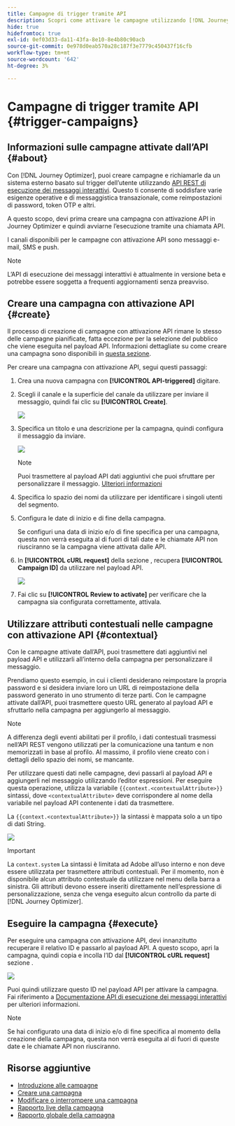 ```yaml
---
title: Campagne di trigger tramite API
description: Scopri come attivare le campagne utilizzando [!DNL Journey Optimizer] API
hide: true
hidefromtoc: true
exl-id: 0ef03d33-da11-43fa-8e10-8e4b80c90acb
source-git-commit: 0e978d0eab570a28c187f3e7779c450437f16cfb
workflow-type: tm+mt
source-wordcount: '642'
ht-degree: 3%

---
```


# Campagne di trigger tramite API {#trigger-campaigns}

## Informazioni sulle campagne attivate dall’API {#about}

Con [!DNL Journey Optimizer], puoi creare campagne e richiamarle da un sistema esterno basato sul trigger dell’utente utilizzando [API REST di esecuzione dei messaggi interattivi](https://developer.adobe.com/journey-optimizer-apis/references/messaging/#tag/execution). Questo ti consente di soddisfare varie esigenze operative e di messaggistica transazionale, come reimpostazioni di password, token OTP e altri.

A questo scopo, devi prima creare una campagna con attivazione API in Journey Optimizer e quindi avviarne l’esecuzione tramite una chiamata API.

I canali disponibili per le campagne con attivazione API sono messaggi e-mail, SMS e push.

>[!NOTE]
>
>L’API di esecuzione dei messaggi interattivi è attualmente in versione beta e potrebbe essere soggetta a frequenti aggiornamenti senza preavviso.

## Creare una campagna con attivazione API {#create}

Il processo di creazione di campagne con attivazione API rimane lo stesso delle campagne pianificate, fatta eccezione per la selezione del pubblico che viene eseguita nel payload API. Informazioni dettagliate su come creare una campagna sono disponibili in [questa sezione](create-campaign.md).

Per creare una campagna con attivazione API, segui questi passaggi:

1. Crea una nuova campagna con **[!UICONTROL API-triggered]** digitare.

1. Scegli il canale e la superficie del canale da utilizzare per inviare il messaggio, quindi fai clic su **[!UICONTROL Create]**.

   ![](assets/api-triggered-type.png)

1. Specifica un titolo e una descrizione per la campagna, quindi configura il messaggio da inviare.

   ![](assets/api-triggered-properties.png)

   >[!NOTE]
   >
   >Puoi trasmettere al payload API dati aggiuntivi che puoi sfruttare per personalizzare il messaggio. [Ulteriori informazioni](#contextual)

1. Specifica lo spazio dei nomi da utilizzare per identificare i singoli utenti del segmento.

1. Configura le date di inizio e di fine della campagna.

   Se configuri una data di inizio e/o di fine specifica per una campagna, questa non verrà eseguita al di fuori di tali date e le chiamate API non riusciranno se la campagna viene attivata dalle API.

1. In **[!UICONTROL cURL request]** della sezione , recupera **[!UICONTROL Campaign ID]** da utilizzare nel payload API.

   ![](assets/api-triggered-curl.png)

1. Fai clic su **[!UICONTROL Review to activate]** per verificare che la campagna sia configurata correttamente, attivala.

## Utilizzare attributi contestuali nelle campagne con attivazione API {#contextual}

Con le campagne attivate dall’API, puoi trasmettere dati aggiuntivi nel payload API e utilizzarli all’interno della campagna per personalizzare il messaggio.

Prendiamo questo esempio, in cui i clienti desiderano reimpostare la propria password e si desidera inviare loro un URL di reimpostazione della password generato in uno strumento di terze parti. Con le campagne attivate dall’API, puoi trasmettere questo URL generato al payload API e sfruttarlo nella campagna per aggiungerlo al messaggio.

>[!NOTE]
>
>A differenza degli eventi abilitati per il profilo, i dati contestuali trasmessi nell’API REST vengono utilizzati per la comunicazione una tantum e non memorizzati in base al profilo. Al massimo, il profilo viene creato con i dettagli dello spazio dei nomi, se mancante.

Per utilizzare questi dati nelle campagne, devi passarli al payload API e aggiungerli nel messaggio utilizzando l’editor espressioni. Per eseguire questa operazione, utilizza la variabile `{{context.<contextualAttribute>}}` sintassi, dove `<contextualAttribute>` deve corrispondere al nome della variabile nel payload API contenente i dati da trasmettere.

La `{{context.<contextualAttribute>}}` la sintassi è mappata solo a un tipo di dati String.

![](assets/api-triggered-context.png)

>[!IMPORTANT]
>
>La `context.system` La sintassi è limitata ad Adobe all’uso interno e non deve essere utilizzata per trasmettere attributi contestuali.
Per il momento, non è disponibile alcun attributo contestuale da utilizzare nel menu della barra a sinistra. Gli attributi devono essere inseriti direttamente nell’espressione di personalizzazione, senza che venga eseguito alcun controllo da parte di [!DNL Journey Optimizer].

## Eseguire la campagna {#execute}

Per eseguire una campagna con attivazione API, devi innanzitutto recuperare il relativo ID e passarlo al payload API. A questo scopo, apri la campagna, quindi copia e incolla l’ID dal **[!UICONTROL cURL request]** sezione .

![](assets/api-triggered-id.png)

Puoi quindi utilizzare questo ID nel payload API per attivare la campagna. Fai riferimento a [Documentazione API di esecuzione dei messaggi interattivi](https://developer.adobe.com/journey-optimizer-apis/references/messaging/#tag/execution) per ulteriori informazioni.

>[!NOTE]
>
>Se hai configurato una data di inizio e/o di fine specifica al momento della creazione della campagna, questa non verrà eseguita al di fuori di queste date e le chiamate API non riusciranno.

## Risorse aggiuntive

* [Introduzione alle campagne](get-started-with-campaigns.md)
* [Creare una campagna](create-campaign.md)
* [Modificare o interrompere una campagna](modify-stop-campaign.md)
* [Rapporto live della campagna](campaign-live-report.md)
* [Rapporto globale della campagna](campaign-global-report.md)
